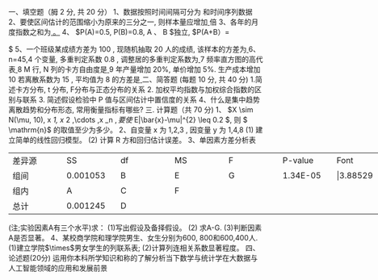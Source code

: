 一、填空题（胟 2 分, 共 20 分）
 1、数据按照时间间隔可分为 <u>                  </u>和时间序列数据<u>                  </u>
 2、要使区间估计的范围缩小为原来的三分之一, 则样本量应增加<u>                 </u> 倍
 3、各年的月度指数之和为<u>                  。</u>
 4、  $P(A)=0.5, P(B)=0.8, A 、 B  $独立,  $P(A+B）=

$ <u>                  </u>
 5、一个班级某成绩方差为 100 , 现随机抽取 20 人的成绩, 该样本的方差为<u>                </u>
 6、  n=45,4  个变量, 多重判定系数  0.8 , 调整居的多重判定系数为<u>                  </u>
 7 频率直方图的高代表<u>                  </u>
  8 M  行, N  列的卡方自由度是<u>                  </u>
 9 年产量增加 20%, 单价增加 5%. 生产成本增加<u>                  </u>
 10 若离散系数为 15 , 平均值为 8 的方差是<u>                  </u>
 二、简答题 (每题 10 分, 共 40 分)
 1.简述卡方分布,  t  分布, F分布与正态分布的关系
 2. 加权平均指数与加权综合指数的区别与联系
 3. 简述假设检验中 P 值与区间估计中置信度的关系
 4、什么是集中趋势 离散趋势和分布形态, 常用衡量指标有哪些?
 三. 计算题（共 70 分)
 1、  $X \sim N(\mu, 10), x _1, x_ 2 ,\cdots ,x _n $, 要使$  E|\bar{x}-\mu|^{2} \leq 0.2 $, 则 $ \mathrm{n}$  的取值至少为多少。
 2、自变量  x  为  1,2,3 , 因变量  y  为  1,4,8 
 (1)  建立简单的线性回归模型。
 (2) 计算  R  方和回归估计误差。
 3、单因素方差分析表
 <table data-lake-id="tXJrL" id="tXJrL" width-mode="contain" class="lake-table" style="width: 750px"><colgroup><col width="107"><col width="107"><col width="107"><col width="107"><col width="107"><col width="107"><col width="108"></colgroup><tbody><tr data-lake-id="u084936d7" id="u084936d7"><td data-lake-id="u360b2f91" id="u360b2f91">差异源
 </td><td data-lake-id="ufa8fff16" id="ufa8fff16">SS
 </td><td data-lake-id="u8f27fead" id="u8f27fead">df
 </td><td data-lake-id="u413a3b46" id="u413a3b46">MS
 </td><td data-lake-id="u669cf75b" id="u669cf75b">F
 </td><td data-lake-id="u233771bd" id="u233771bd"> P-value
 </td><td data-lake-id="udbfb7428" id="udbfb7428">Font
 </td></tr><tr data-lake-id="u707b3b28" id="u707b3b28"><td data-lake-id="uec7fe8b6" id="uec7fe8b6">组间
 </td><td data-lake-id="u14569157" id="u14569157"> 0.001053
 </td><td data-lake-id="ueb78bfb4" id="ueb78bfb4">B
 </td><td data-lake-id="u59830289" id="u59830289">E
 </td><td data-lake-id="u13f02cf7" id="u13f02cf7">G
 </td><td data-lake-id="u05af5676" id="u05af5676"> 1.34E-05
 </td><td data-lake-id="ue124789c" id="ue124789c"> |3.88529
 </td></tr><tr data-lake-id="ud2e8b781" id="ud2e8b781"><td data-lake-id="uacb1c77b" id="uacb1c77b">组内
 </td><td data-lake-id="u1244c6f7" id="u1244c6f7">A
 </td><td data-lake-id="u68d1c801" id="u68d1c801">C
 </td><td data-lake-id="u6c7f1f93" id="u6c7f1f93">F
 </td><td data-lake-id="u6922da2d" id="u6922da2d"></td><td data-lake-id="uef58bd10" id="uef58bd10"></td><td data-lake-id="u9e4c7c5a" id="u9e4c7c5a"></td></tr><tr data-lake-id="uc8427004" id="uc8427004"><td data-lake-id="uf8fe6142" id="uf8fe6142">总计
 </td><td data-lake-id="ub7c746d6" id="ub7c746d6">0.001245
 </td><td data-lake-id="uc83b15fa" id="uc83b15fa">D
 </td><td data-lake-id="u02510e19" id="u02510e19"></td><td data-lake-id="ua9fa0538" id="ua9fa0538"></td><td data-lake-id="u623134f3" id="u623134f3"></td><td data-lake-id="uf4bc4dc2" id="uf4bc4dc2"></td></tr></tbody></table>(注;实验因素A有三个水平)求：
 (1)写出假设及备择假设。
 (2) 求A-G.
 (3)判断因素A是否显著。
 4、某校商学院和理学院男生、女生分别为600, 800和600,400人.
 (1)建立学院$\times$男女学生的列联系表;
 (2)计算列连相关系数显著程度。
 四、论述题(20分)
 运用你本科所学知识和称的了解分析当下数学与统计学在大数据与人工智能领域的应用和发展前景
 